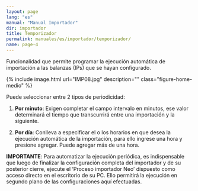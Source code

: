 ```yaml
---
layout: page
lang: "es"
manual: "Manual Importador"
dir: importador
title: Temporizador
permalink: manuales/es/importador/temporizador/
name: page-4
---
```



Funcionalidad que permite programar la ejecución automática de importación a las balanzas (IPs) que se hayan configurado.

{% include image.html url="IMP08.jpg" description="" class="figure-home-medio" %}

Puede seleccionar entre 2 tipos de periodicidad:
1.	**Por minuto**: Exigen completar el campo intervalo en minutos, ese valor determinará el tiempo que transcurrirá entre una importación y la siguiente.

2.	**Por día**: Conlleva a especificar el o los horarios en que desea la ejecución automática de la importación, para ello ingrese una hora y presione agregar. Puede agregar más de una hora.


**IMPORTANTE**: Para automatizar la ejecución periódica, es indispensable que luego de finalizar la configuración completa del importador y de su posterior cierre, ejecute el ‘Proceso importador Neo’ dispuesto como acceso directo en el escritorio de su PC. Ello permitirá la ejecución en segundo plano de las configuraciones aquí efectuadas. 
